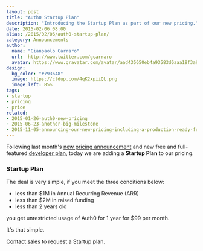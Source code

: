 ```yaml
---
layout: post
title: "Auth0 Startup Plan"
description: "Introducing the Startup Plan as part of our new pricing."
date: 2015-02-06 08:00
alias: /2015/02/06/auth0-startup-plan/
category: Announcements
author:
  name: "Gianpaolo Carraro"
  url:  http://www.twitter.com/gcarraro
  avatar: https://www.gravatar.com/avatar/aad435650eb4a93583d6aaa19f3a91f4.png?s=60
design:
  bg_color: "#793648"
  image: https://cldup.com/4qK2xpiiQL.png
  image_left: 85%
tags:
- startup
- pricing
- price
related:
- 2015-01-26-auth0-new-pricing
- 2015-06-23-another-big-milestone
- 2015-11-05-announcing-our-new-pricing-including-a-production-ready-free-account
---
```


Following last month's [new pricing announcement](https://auth0.com/pricing) and new free and full-featured [developer plan](javascript:signup\(\)), today we are adding a **Startup Plan** to our pricing.

### Startup Plan

The deal is very simple, if you meet the three conditions below:

- less than $1M in Annual Recurring Revenue (ARR)
- less than $2M in raised funding
- less than 2 years old

you get unrestricted usage of Auth0 for 1 year for $99 per month.

It's that simple.

[Contact sales](https://auth0.com/?contact=true) to request a Startup plan.
